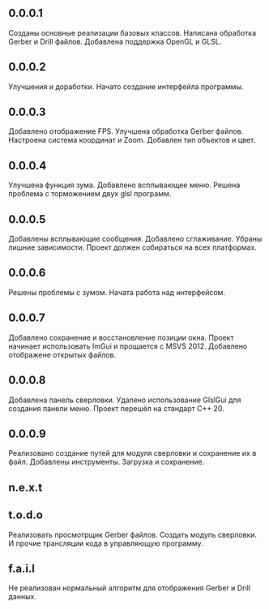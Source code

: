 ﻿## 0.0.0.1
Созданы основные реализации базовых классов. Написана обработка Gerber и Drill файлов. Добавлена поддержка OpenGL и GLSL.

## 0.0.0.2
Улучшения и доработки. Начато создание интерфейла программы.

## 0.0.0.3
Добавлено отображение FPS.
Улучшена обработка Gerber файлов.
Настроена система координат и Zoom.
Добавлен тип объектов и цвет.

## 0.0.0.4
Улучшена функция зума.
Добавлено всплывающее меню.
Решена проблема с торможением двух glsl программ.

## 0.0.0.5
Добавлены всплывающие сообщения.
Добавлено сглаживание.
Убраны лишние зависимости. Проект должен собираться на всех платформах.

## 0.0.0.6
Решены проблемы с зумом.
Начата работа над интерфейсом.

## 0.0.0.7
Добавлено сохранение и восстановление позиции окна.
Проект начинает использовать ImGui и прощается с MSVS 2012.
Добавлено отображене открытых файлов.

## 0.0.0.8
Добавлена панель сверловки.
Удалено использование GlslGui для создания панели меню.
Проект перешёл на стандарт C++ 20.

## 0.0.0.9
Реализовано создание путей для модуля сверловки и сохранение их в файл.
Добавлены инструменты. Загрузка и сохранение.

## n.e.x.t

## t.o.d.o
Реализовать просмотрщик Gerber файлов.
Создать модуль сверловки. И прочие трансляции кода в управляющую программу.

## f.a.i.l
Не реализован нормальный алгоритм для отображения Gerber и Drill данных.
